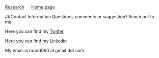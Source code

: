 [Research](./Research.md)&nbsp; &nbsp; &nbsp; [Home page](./index.md)

##Contact Information
Questions, comments or suggestion? Reach out to me!

Here you can find my [Twitter](https://twitter.com/CR46_)

Here you can find my [Linkedin](https://www.linkedin.com/in/christopher-rounds-6a9b19189)

My email is round060 at gmail dot com
